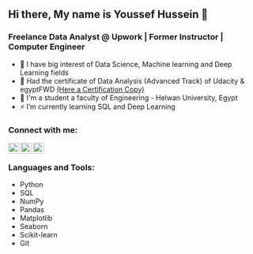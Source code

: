 ## Hi there, My name is Youssef Hussein 👋

### Freelance Data Analyst @ Upwork | Former Instructor | Computer Engineer

- 🥅 I have big interest of Data Science, Machine learning and Deep Learning fields
- 🌱 Had the certificate of Data Analysis (Advanced Track) of Udacity & egyptFWD [(Here a Certification Copy)](https://www.google.com/)
- 🔭 I'm a student a faculty of Engineering - Helwan University, Egypt
- ⚡ I’m currently learning SQL and Deep Learning

### Connect with me:
[<img align="left" width="22px" src="https://cdn.jsdelivr.net/npm/simple-icons@v3/icons/linkedin.svg" />][linkedin]
[<img align="left" width="22px" src="https://cdn.jsdelivr.net/npm/simple-icons@v3/icons/upwork.svg" />][upwork]
[<img align="left" width="22px" src="https://cdn.jsdelivr.net/npm/simple-icons@v3/icons/kaggle.svg" />][kaggle]

<br />

### Languages and Tools:
- Python
- SQL
- NumPy
- Pandas
- Matplotlib
- Seaborn
- Scikit-learn
- Git

<br />
<br />


[linkedin]: https://www.linkedin.com/in/just-youssef/
[upwork]: https://www.google.com/
[kaggle]: https://www.kaggle.com/justyoussef
[facebook]: https://www.facebook.com/just.johnny99/
[certificate]: https://www.google.com/
